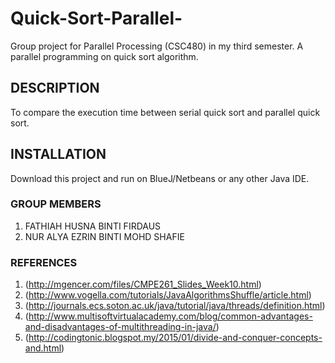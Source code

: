 # Quick-Sort-Parallel-
Group project for Parallel Processing (CSC480) in my third semester. A parallel programming on quick sort algorithm. 

## DESCRIPTION
To compare the execution time between serial quick sort and parallel quick sort. 

## INSTALLATION
Download this project and run on BlueJ/Netbeans or any other Java IDE.

### GROUP MEMBERS
1. FATHIAH HUSNA BINTI FIRDAUS
2. NUR ALYA EZRIN BINTI MOHD SHAFIE

### REFERENCES
1. (http://mgencer.com/files/CMPE261_Slides_Week10.html)
2. (http://www.vogella.com/tutorials/JavaAlgorithmsShuffle/article.html)
3. (http://journals.ecs.soton.ac.uk/java/tutorial/java/threads/definition.html)
4. (http://www.multisoftvirtualacademy.com/blog/common-advantages-and-disadvantages-of-multithreading-in-java/)
5. (http://codingtonic.blogspot.my/2015/01/divide-and-conquer-concepts-and.html)

